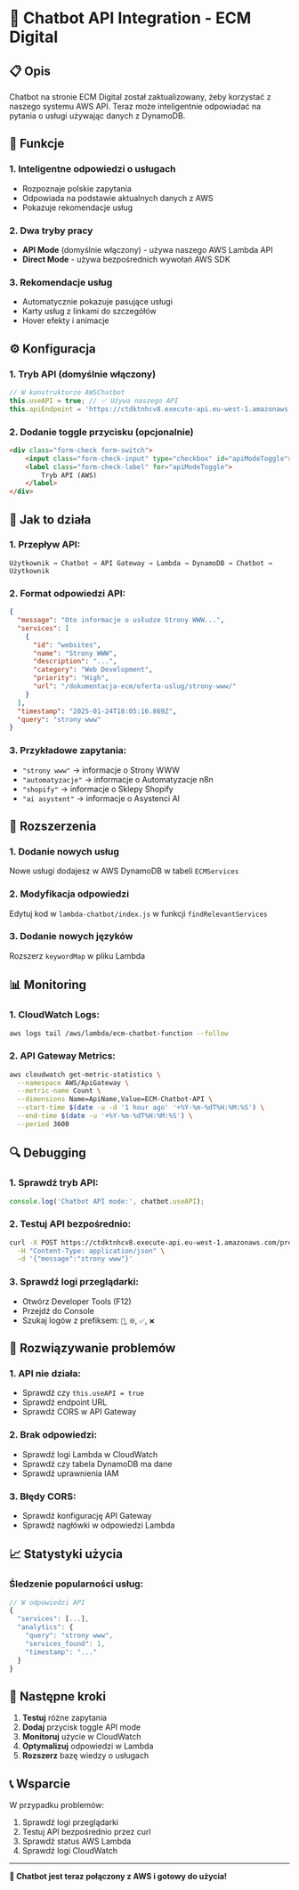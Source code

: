 # 🤖 Chatbot API Integration - ECM Digital

## 📋 **Opis**

Chatbot na stronie ECM Digital został zaktualizowany, żeby korzystać z naszego systemu AWS API. Teraz może inteligentnie odpowiadać na pytania o usługi używając danych z DynamoDB.

## 🚀 **Funkcje**

### **1. Inteligentne odpowiedzi o usługach**
- Rozpoznaje polskie zapytania
- Odpowiada na podstawie aktualnych danych z AWS
- Pokazuje rekomendacje usług

### **2. Dwa tryby pracy**
- **API Mode** (domyślnie włączony) - używa naszego AWS Lambda API
- **Direct Mode** - używa bezpośrednich wywołań AWS SDK

### **3. Rekomendacje usług**
- Automatycznie pokazuje pasujące usługi
- Karty usług z linkami do szczegółów
- Hover efekty i animacje

## ⚙️ **Konfiguracja**

### **1. Tryb API (domyślnie włączony)**
```javascript
// W konstruktorze AWSChatbot
this.useAPI = true; // ✅ Używa naszego API
this.apiEndpoint = 'https://ctdktnhcv8.execute-api.eu-west-1.amazonaws.com/prod/chat';
```

### **2. Dodanie toggle przycisku (opcjonalnie)**
```html
<div class="form-check form-switch">
    <input class="form-check-input" type="checkbox" id="apiModeToggle">
    <label class="form-check-label" for="apiModeToggle">
        Tryb API (AWS)
    </label>
</div>
```

## 🎯 **Jak to działa**

### **1. Przepływ API:**
```
Użytkownik → Chatbot → API Gateway → Lambda → DynamoDB → Chatbot → Użytkownik
```

### **2. Format odpowiedzi API:**
```json
{
  "message": "Oto informacje o usłudze Strony WWW...",
  "services": [
    {
      "id": "websites",
      "name": "Strony WWW",
      "description": "...",
      "category": "Web Development",
      "priority": "High",
      "url": "/dokumentacja-ecm/oferta-uslug/strony-www/"
    }
  ],
  "timestamp": "2025-01-24T18:05:16.869Z",
  "query": "strony www"
}
```

### **3. Przykładowe zapytania:**
- `"strony www"` → informacje o Strony WWW
- `"automatyzacje"` → informacje o Automatyzacje n8n
- `"shopify"` → informacje o Sklepy Shopify
- `"ai asystent"` → informacje o Asystenci AI

## 🔧 **Rozszerzenia**

### **1. Dodanie nowych usług**
Nowe usługi dodajesz w AWS DynamoDB w tabeli `ECMServices`

### **2. Modyfikacja odpowiedzi**
Edytuj kod w `lambda-chatbot/index.js` w funkcji `findRelevantServices`

### **3. Dodanie nowych języków**
Rozszerz `keywordMap` w pliku Lambda

## 📊 **Monitoring**

### **1. CloudWatch Logs:**
```bash
aws logs tail /aws/lambda/ecm-chatbot-function --follow
```

### **2. API Gateway Metrics:**
```bash
aws cloudwatch get-metric-statistics \
  --namespace AWS/ApiGateway \
  --metric-name Count \
  --dimensions Name=ApiName,Value=ECM-Chatbot-API \
  --start-time $(date -u -d '1 hour ago' '+%Y-%m-%dT%H:%M:%S') \
  --end-time $(date -u '+%Y-%m-%dT%H:%M:%S') \
  --period 3600
```

## 🔍 **Debugging**

### **1. Sprawdź tryb API:**
```javascript
console.log('Chatbot API mode:', chatbot.useAPI);
```

### **2. Testuj API bezpośrednio:**
```bash
curl -X POST https://ctdktnhcv8.execute-api.eu-west-1.amazonaws.com/prod/chat \
  -H "Content-Type: application/json" \
  -d '{"message":"strony www"}'
```

### **3. Sprawdź logi przeglądarki:**
- Otwórz Developer Tools (F12)
- Przejdź do Console
- Szukaj logów z prefiksem: `🔄`, `🌐`, `✅`, `❌`

## 🚨 **Rozwiązywanie problemów**

### **1. API nie działa:**
- Sprawdź czy `this.useAPI = true`
- Sprawdź endpoint URL
- Sprawdź CORS w API Gateway

### **2. Brak odpowiedzi:**
- Sprawdź logi Lambda w CloudWatch
- Sprawdź czy tabela DynamoDB ma dane
- Sprawdź uprawnienia IAM

### **3. Błędy CORS:**
- Sprawdź konfigurację API Gateway
- Sprawdź nagłówki w odpowiedzi Lambda

## 📈 **Statystyki użycia**

### **Śledzenie popularności usług:**
```javascript
// W odpowiedzi API
{
  "services": [...],
  "analytics": {
    "query": "strony www",
    "services_found": 1,
    "timestamp": "..."
  }
}
```

## 🎯 **Następne kroki**

1. **Testuj** różne zapytania
2. **Dodaj** przycisk toggle API mode
3. **Monitoruj** użycie w CloudWatch
4. **Optymalizuj** odpowiedzi w Lambda
5. **Rozszerz** bazę wiedzy o usługach

## 📞 **Wsparcie**

W przypadku problemów:
1. Sprawdź logi przeglądarki
2. Testuj API bezpośrednio przez curl
3. Sprawdź status AWS Lambda
4. Sprawdź logi CloudWatch

---

**🎉 Chatbot jest teraz połączony z AWS i gotowy do użycia!**
